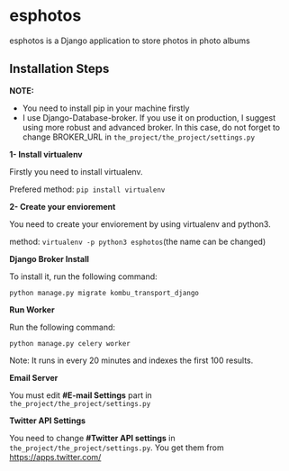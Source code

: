 # esphotos

esphotos is a Django application to store photos in photo albums

## Installation Steps
**NOTE:**

* You need to install pip in your machine firstly
* I use Django-Database-broker. If you use it on production, I suggest using more robust and advanced broker. In this case, do not forget to change BROKER_URL in `the_project/the_project/settings.py`

**1- Install virtualenv**

Firstly you need to install virtualenv.

Prefered method:
`pip install virtualenv`

**2- Create your enviorement**

You need to create your enviorement by using virtualenv and python3. 

method:
`virtualenv -p python3 esphotos`(the name can be changed)

**Django Broker Install**

To install it, run the following command:

`python manage.py migrate kombu_transport_django`

**Run Worker**

Run the following command:

`python manage.py celery worker`

Note: It runs in every 20 minutes and indexes the first 100 results.

**Email Server**

You must edit **\#E-mail Settings** part in `the_project/the_project/settings.py`

**Twitter API Settings**

You need to change **\#Twitter API settings** in  `the_project/the_project/settings.py`. You get them from https://apps.twitter.com/
